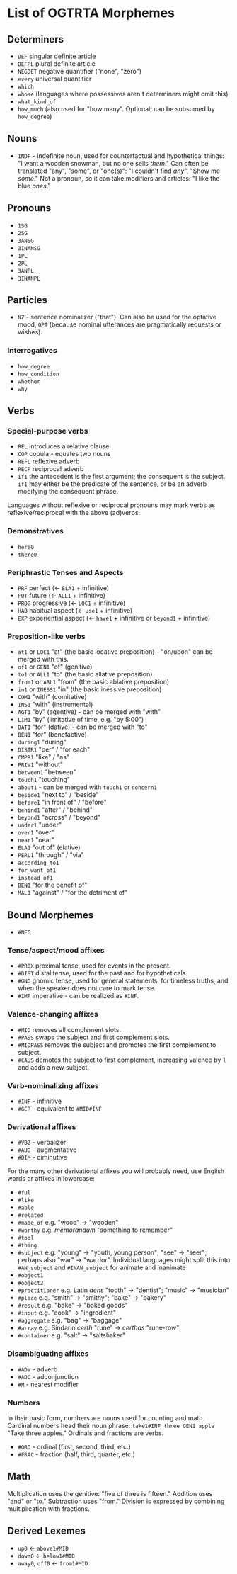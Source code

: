 <style>:root {--body-width: 80em}</style>

# List of OGTRTA Morphemes

## Determiners

- `DEF` singular definite article
- `DEFPL` plural definite article
- `NEGDET` negative quantifier ("none", "zero")
- `every` universal quantifier
- `which`
- `whose` (languages where possessives aren't determiners might omit this)
- `what_kind_of`
- `how_much` (also used for "how many". Optional; can be subsumed by `how_degree`)

## Nouns

- `INDF` - indefinite noun, used for counterfactual and hypothetical things: "I want a wooden snowman, but no one sells _them_." Can often be translated "any", "some", or "one(s)": "I couldn't find _any_", "Show me _some_." Not a pronoun, so it can take modifiers and articles: "I like the blue _ones_."

## Pronouns

- `1SG`
- `2SG`
- `3ANSG`
- `3INANSG`
- `1PL`
- `2PL`
- `3ANPL`
- `3INANPL`

## Particles

- `NZ` - sentence nominalizer ("that"). Can also be used for the optative mood, `OPT` (because nominal utterances are pragmatically requests or wishes).

### Interrogatives

- `how_degree`
- `how_condition`
- `whether`
- `why`

## Verbs

### Special-purpose verbs

- `REL` introduces a relative clause
- `COP` copula - equates two nouns
- `REFL` reflexive adverb
- `RECP` reciprocal adverb
- `if1` the antecedent is the first argument; the consequent is the subject. `if1` may either be the predicate of the sentence, or be an adverb modifying the consequent phrase.

Languages without reflexive or reciprocal pronouns may mark verbs as reflexive/reciprocal with the above (ad)verbs.

### Demonstratives

- `here0`
- `there0`

### Periphrastic Tenses and Aspects

- `PRF` perfect (&larr; `ELA1` + infinitive)
- `FUT` future (&larr; `ALL1` + infinitive)
- `PROG` progressive (&larr; `LOC1` + infinitive)
- `HAB` habitual aspect (&larr; `use1` + infinitive)
- `EXP` experiential aspect (&larr; `have1` + infinitive or `beyond1` + infinitive)

### Preposition-like verbs

- `at1` or `LOC1` "at" (the basic locative preposition) - "on/upon" can be merged with this.
- `of1` or `GEN1` "of" (genitive)
- `to1` or `ALL1` "to" (the basic allative preposition)
- `from1` or `ABL1` "from" (the basic ablative preposition)
- `in1` or `INESS1` "in" (the basic inessive preposition)
- `COM1` "with" (comitative)
- `INS1` "with" (instrumental)
- `AGT1` "by" (agentive) - can be merged with "with"
- `LIM1` "by" (limitative of time, e.g. "by 5:00")
- `DAT1` "for" (dative) - can be merged with "to"
- `BEN1` "for" (benefactive)
- `during1` "during"
- `DISTR1` "per" / "for each"
- `CMPR1` "like" / "as"
- `PRIV1` "without"
- `between1` "between"
- `touch1` "touching"
- `about1` - can be merged with `touch1` or `concern1`
- `beside1` "next to" / "beside"
- `before1` "in front of" / "before"
- `behind1` "after" / "behind"
- `beyond1` "across" / "beyond"
- `under1` "under"
- `over1` "over"
- `near1` "near"
- `ELA1` "out of" (elative)
- `PERL1` "through" / "via"
- `according_to1`
- `for_want_of1`
- `instead_of1`
- `BEN1` "for the benefit of"
- `MAL1` "against" / "for the detriment of"

## Bound Morphemes

- `#NEG`

### Tense/aspect/mood affixes

- `#PROX` proximal tense, used for events in the present.
- `#DIST` distal tense, used for the past and for hypotheticals.
- `#GNO` gnomic tense, used for general statements, for timeless truths, and when the speaker does not care to mark tense.
- `#IMP` imperative - can be realized as `#INF`.

### Valence-changing affixes

- `#MID` removes all complement slots.
- `#PASS` swaps the subject and first complement slots.
- `#MIDPASS` removes the subject and promotes the first complement to subject.
- `#CAUS` demotes the subject to first complement, increasing valence by 1, and adds a new subject.

### Verb-nominalizing affixes

- `#INF` - infinitive
- `#GER` - equivalent to `#MID#INF`

### Derivational affixes

- `#VBZ` - verbalizer
- `#AUG` - augmentative
- `#DIM` - diminutive

For the many other derivational affixes you will probably need, use English words or affixes in lowercase:

- `#ful`
- `#like`
- `#able`
- `#related`
- `#made_of` e.g. "wood" &rarr; "wooden"
- `#worthy` e.g. _memorandum_ "something to remember"
- `#tool`
- `#thing`
- `#subject` e.g. "young" &rarr; "youth, young person"; "see" &rarr; "seer"; perhaps also "war" &rarr; "warrior". Individual languages might split this into `#AN_subject` and `#INAN_subject` for animate and inanimate
- `#object1`
- `#object2`
- `#practitioner` e.g. Latin _dens_ "tooth" &rarr; "dentist"; "music" &rarr; "musician"
- `#place` e.g. "smith" &rarr; "smithy"; "bake" &rarr; "bakery"
- `#result` e.g. "bake" &rarr; "baked goods"
- `#input` e.g. "cook" &rarr; "ingredient"
- `#aggregate` e.g. "bag" &rarr; "baggage"
- `#array` e.g. Sindarin _certh_ "rune" &rarr; _certhas_ "rune-row"
- `#container` e.g. "salt" &rarr; "saltshaker"

### Disambiguating affixes

- `#ADV` - adverb
- `#ADC` - adconjunction
- `#M` - nearest modifier

### Numbers

In their basic form, numbers are nouns used for counting and math. Cardinal numbers head their noun phrase: `take1#INF three GEN1 apple` "Take three apples." Ordinals and fractions are verbs.

- `#ORD` - ordinal (first, second, third, etc.)
- `#FRAC` - fraction (half, third, quarter, etc.)

## Math

Multiplication uses the genitive: "five of three is fifteen." Addition uses "and" or "to." Subtraction uses "from." Division is expressed by combining multiplication with fractions.

## Derived Lexemes

- `up0` &larr; `above1#MID`
- `down0` &larr; `below1#MID`
- `away0`, `off0` &larr; `from1#MID`
